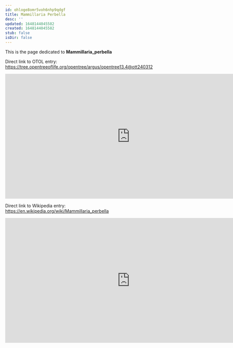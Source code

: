 ```yaml
---
id: ohloge8omr5voh6nhp9qdgf
title: Mammillaria Perbella
desc: ''
updated: 1648144045582
created: 1648144045582
stub: false
isDir: false
---
```

This is the page dedicated to **Mammillaria_perbella**


Direct link to OTOL entry: https://tree.opentreeoflife.org/opentree/argus/opentree13.4@ott240312



<html>
    <body>
    <iframe src="https://tree.opentreeoflife.org/opentree/argus/opentree13.4@ott240312"
    width="800" height="400" frameborder="0" allowfullscreen> </iframe>
    </body>
</html>
    


Direct link to Wikipedia entry: https://en.wikipedia.org/wiki/Mammillaria_perbella



<html>
    <body>
    <iframe src="https://en.wikipedia.org/wiki/Mammillaria_perbella"
    width="800" height="400" frameborder="0" allowfullscreen> </iframe>
    </body>
</html>
    
